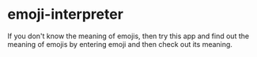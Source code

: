 # emoji-interpreter

If you don't know the meaning of emojis, then try this app and find out the meaning of emojis by entering emoji
and then check out its meaning.
